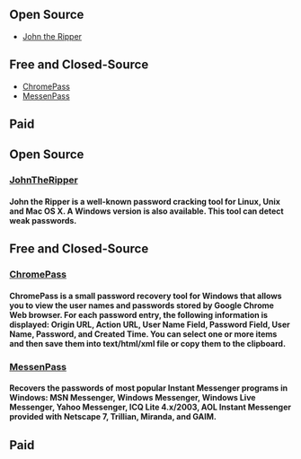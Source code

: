 ## Open Source
* [John the Ripper](#johntheripper)
## Free and Closed-Source
* [ChromePass](#chromepass)
* [MessenPass](#messenpass)
## Paid
## Open Source
### [JohnTheRipper](http://www.openwall.com/john/)
#### John the Ripper is a well-known password cracking tool for Linux, Unix and Mac OS X. A Windows version is also available. This tool can detect weak passwords.
## Free and Closed-Source
### [ChromePass](http://www.nirsoft.net/toolsdownload/chromepass.zip)
#### ChromePass is a small password recovery tool for Windows that allows you to view the user names and passwords stored by Google Chrome Web browser. For each password entry, the following information is displayed: Origin URL, Action URL, User Name Field, Password Field, User Name, Password, and Created Time. You can select one or more items and then save them into text/html/xml file or copy them to the clipboard.
### [MessenPass](http://www.nirsoft.net/utils/mspass.html)
#### Recovers the passwords of most popular Instant Messenger programs in Windows: MSN Messenger, Windows Messenger, Windows Live Messenger, Yahoo Messenger, ICQ Lite 4.x/2003, AOL Instant Messenger provided with Netscape 7, Trillian, Miranda, and GAIM.
## Paid

